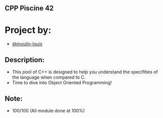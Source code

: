 ## CPP Piscine 42
# Project by:
- [@moulin-louis](https://github.com/moulin-louis)
## Description:
- This pool of C++ is designed to help you understand the specifities of the language when compared to C.
- Time to dive into Object Oriented Programming!
## Note:
- 100/100 (All module done at 100%)
